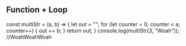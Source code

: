 ## Function + Loop
const multiStr = (a, b) => {
  let out = "";
  for (let counter = 0; counter < a; counter++) {
    out += b;
  }
  return out;
}
console.log(multiStr(3, "Woah"));
//WoahWoahWoah